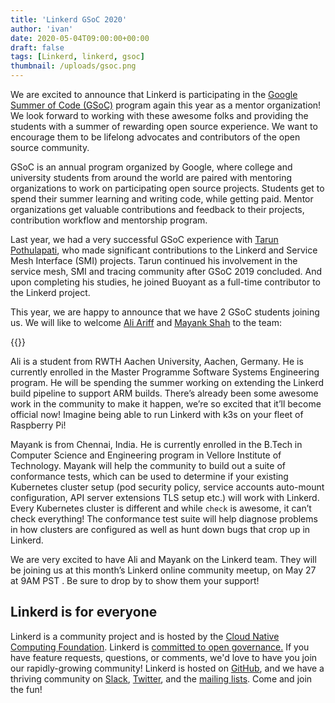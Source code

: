```yaml
---
title: 'Linkerd GSoC 2020'
author: 'ivan'
date: 2020-05-04T09:00:00+00:00
draft: false
tags: [Linkerd, linkerd, gsoc]
thumbnail: /uploads/gsoc.png
---
```


We are excited to announce that Linkerd is participating in the
[Google Summer of Code (GSoC)](https://summerofcode.withgoogle.com/) program
again this year as a mentor organization! We look forward to working with these
awesome folks and providing the students with a summer of rewarding open source
experience. We want to encourage them to be lifelong advocates and contributors
of the open source community.

GSoC is an annual program organized by Google, where college and university
students from around the world are paired with mentoring organizations to work
on participating open source projects. Students get to spend their summer
learning and writing code, while getting paid. Mentor organizations get valuable
contributions and feedback to their projects, contribution workflow and
mentorship program.

Last year, we had a very successful GSoC experience with
[Tarun Pothulapati](https://github.com/Pothulapati), who made significant
contributions to the Linkerd and Service Mesh Interface (SMI) projects. Tarun
continued his involvement in the service mesh, SMI and tracing community after
GSoC 2019 concluded. And upon completing his studies, he joined Buoyant as a
full-time contributor to the Linkerd project.

This year, we are happy to announce that we have 2 GSoC students joining us. We
will like to welcome [Ali Ariff](https://github.com/aliariff) and
[Mayank Shah](https://github.com/mayankshah1607) to the team:

{{<fig src="/uploads/gsoc-2020.png">}}

Ali is a student from RWTH Aachen University, Aachen, Germany. He is currently
enrolled in the Master Programme Software Systems Engineering program. He will
be spending the summer working on extending the Linkerd build pipeline to
support ARM builds. There’s already been some awesome work in the community to
make it happen, we’re so excited that it’ll become official now! Imagine being
able to run Linkerd with k3s on your fleet of Raspberry Pi!

Mayank is from Chennai, India. He is currently enrolled in the B.Tech in
Computer Science and Engineering program in Vellore Institute of Technology.
Mayank will help the community to build out a suite of  conformance tests,
which can be used to determine if your existing Kubernetes cluster setup (pod
security policy, service accounts auto-mount configuration, API server
extensions TLS setup etc.) will work with Linkerd. Every Kubernetes cluster is
different and while `check` is awesome, it can’t check everything! The
conformance test suite will help diagnose problems in how clusters are
configured as well as hunt down bugs that crop up in Linkerd.

We are very excited to have Ali and Mayank on the Linkerd team. They will be
joining us at this month’s Linkerd online community meetup, on May 27 at 9AM PST
. Be sure to drop by to show them your support!

## Linkerd is for everyone

Linkerd is a community project and is hosted by the
[Cloud Native Computing Foundation](https://cncf.io/). Linkerd is
[committed to open governance.](https://linkerd.io/2019/10/03/linkerds-commitment-to-open-governance/)
If you have feature requests, questions, or comments, we'd love to have you
join our rapidly-growing community! Linkerd is hosted on
[GitHub](https://github.com/linkerd/), and we have a thriving community on
[Slack](https://slack.linkerd.io/), [Twitter](https://twitter.com/linkerd),
and the [mailing lists](https://linkerd.io/2/get-involved/). Come and join the
fun!
